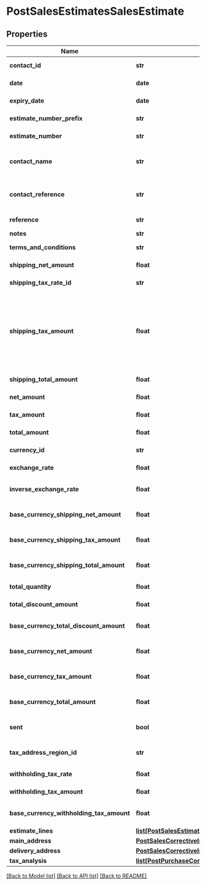 # PostSalesEstimatesSalesEstimate

## Properties
Name | Type | Description | Notes
------------ | ------------- | ------------- | -------------
**contact_id** | **str** | The contact the estimate relates to | 
**date** | **date** | The date of the estimate | 
**expiry_date** | **date** | The expiry date of the estimate | 
**estimate_number_prefix** | **str** | The estimate number prefix | [optional] 
**estimate_number** | **str** | The generated estimate number | [optional] 
**contact_name** | **str** | The name of the contact when the estimate was created | [optional] 
**contact_reference** | **str** | The reference of the contact when the estimate was created | [optional] 
**reference** | **str** | The reference for the estimate | [optional] 
**notes** | **str** | Estimate notes | [optional] 
**terms_and_conditions** | **str** | Estimate terms and conditions | [optional] 
**shipping_net_amount** | **float** | The net shipping amount | [optional] 
**shipping_tax_rate_id** | **str** | The ID of the Shipping Tax Rate. | [optional] 
**shipping_tax_amount** | **float** | The tax shipping amount. NOTE: This is not required for POST/PUT requests as the shipping tax is calculated based on the shipping_net_amount and the shipping_tax_rate. | [optional] 
**shipping_total_amount** | **float** | The total shipping amount | [optional] 
**net_amount** | **float** | The net amount of the estimate | [optional] 
**tax_amount** | **float** | The tax amount of the estimate | [optional] 
**total_amount** | **float** | The total amount of the estimate | [optional] 
**currency_id** | **str** | The ID of the Currency. | [optional] 
**exchange_rate** | **float** | The exchange rate for the estimate | [optional] 
**inverse_exchange_rate** | **float** | The inverse exchange rate for the estimate | [optional] 
**base_currency_shipping_net_amount** | **float** | The net shipping amount in base currency | [optional] 
**base_currency_shipping_tax_amount** | **float** | The tax shipping amount in base currency | [optional] 
**base_currency_shipping_total_amount** | **float** | The total shipping amount in base currency | [optional] 
**total_quantity** | **float** | The total quantity of the estimate | [optional] 
**total_discount_amount** | **float** | The discount amount on the  estimate | [optional] 
**base_currency_total_discount_amount** | **float** | The discount amount on the  estimate in base currency | [optional] 
**base_currency_net_amount** | **float** | The net amount of the estimate in base currency | [optional] 
**base_currency_tax_amount** | **float** | The tax amount of the estimate in base currency | [optional] 
**base_currency_total_amount** | **float** | The total amount of the estimate in base currency | [optional] 
**sent** | **bool** | Indicates whether the estimate has been sent | [optional] 
**tax_address_region_id** | **str** | The ID of the Tax Address Region. (Canada only) | [optional] 
**withholding_tax_rate** | **float** | IRPF withheld Tax Rate (Spain only) | [optional] 
**withholding_tax_amount** | **float** | IRPF withheld Tax Amount (Spain only) | [optional] 
**base_currency_withholding_tax_amount** | **float** | IRPF withheld Tax Amount (Spain only) in the base currency | [optional] 
**estimate_lines** | [**list[PostSalesEstimatesSalesEstimateEstimateLines]**](PostSalesEstimatesSalesEstimateEstimateLines.md) |  | 
**main_address** | [**PostSalesCorrectiveInvoicesSalesCorrectiveInvoiceMainAddress**](PostSalesCorrectiveInvoicesSalesCorrectiveInvoiceMainAddress.md) |  | [optional] 
**delivery_address** | [**PostSalesCorrectiveInvoicesSalesCorrectiveInvoiceMainAddress**](PostSalesCorrectiveInvoicesSalesCorrectiveInvoiceMainAddress.md) |  | [optional] 
**tax_analysis** | [**list[PostPurchaseCorrectiveInvoicesPurchaseCorrectiveInvoiceTaxAnalysis]**](PostPurchaseCorrectiveInvoicesPurchaseCorrectiveInvoiceTaxAnalysis.md) |  | [optional] 

[[Back to Model list]](../README.md#documentation-for-models) [[Back to API list]](../README.md#documentation-for-api-endpoints) [[Back to README]](../README.md)


